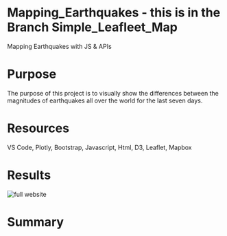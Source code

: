 # Mapping_Earthquakes - this is in the Branch Simple_Leafleet_Map
Mapping Earthquakes with JS &amp; APIs

# Purpose
The purpose of this project is to visually show the differences between the magnitudes of earthquakes all over the world for the last seven days.

# Resources
VS Code, Plotly, Bootstrap, Javascript, Html, D3, Leaflet, Mapbox 

# Results
![full website](https://github.com/acegal1/Mapping_Earthquakes/blob/main/images/website.png)


# Summary


